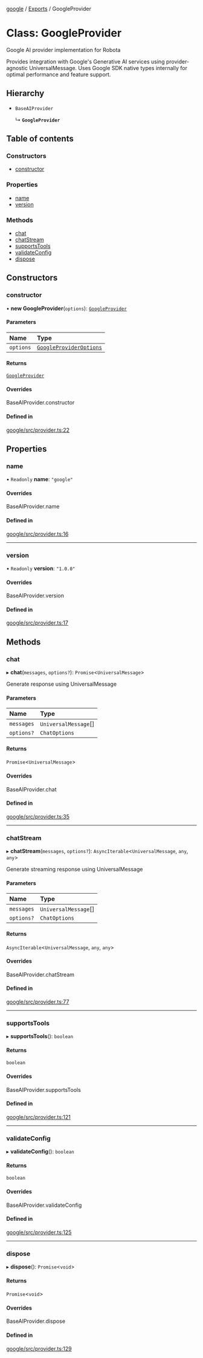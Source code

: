 <!-- 
 ⚠️  AUTO-GENERATED FILE - DO NOT EDIT MANUALLY
 This file is automatically generated by scripts/docs-generator.js
 To make changes, edit the source TypeScript files or update the generator script
-->

[google](../../) / [Exports](../modules) / GoogleProvider

# Class: GoogleProvider

Google AI provider implementation for Robota

Provides integration with Google's Generative AI services using provider-agnostic UniversalMessage.
Uses Google SDK native types internally for optimal performance and feature support.

## Hierarchy

- `BaseAIProvider`

  ↳ **`GoogleProvider`**

## Table of contents

### Constructors

- [constructor](GoogleProvider#constructor)

### Properties

- [name](GoogleProvider#name)
- [version](GoogleProvider#version)

### Methods

- [chat](GoogleProvider#chat)
- [chatStream](GoogleProvider#chatstream)
- [supportsTools](GoogleProvider#supportstools)
- [validateConfig](GoogleProvider#validateconfig)
- [dispose](GoogleProvider#dispose)

## Constructors

### constructor

• **new GoogleProvider**(`options`): [`GoogleProvider`](GoogleProvider)

#### Parameters

| Name | Type |
| :------ | :------ |
| `options` | [`GoogleProviderOptions`](../interfaces/GoogleProviderOptions) |

#### Returns

[`GoogleProvider`](GoogleProvider)

#### Overrides

BaseAIProvider.constructor

#### Defined in

[google/src/provider.ts:22](https://github.com/woojubb/robota/blob/411e4a15f65b96ceeb9a966ecfd26b5a6b3b568b/packages/google/src/provider.ts#L22)

## Properties

### name

• `Readonly` **name**: ``"google"``

#### Overrides

BaseAIProvider.name

#### Defined in

[google/src/provider.ts:16](https://github.com/woojubb/robota/blob/411e4a15f65b96ceeb9a966ecfd26b5a6b3b568b/packages/google/src/provider.ts#L16)

___

### version

• `Readonly` **version**: ``"1.0.0"``

#### Overrides

BaseAIProvider.version

#### Defined in

[google/src/provider.ts:17](https://github.com/woojubb/robota/blob/411e4a15f65b96ceeb9a966ecfd26b5a6b3b568b/packages/google/src/provider.ts#L17)

## Methods

### chat

▸ **chat**(`messages`, `options?`): `Promise`\<`UniversalMessage`\>

Generate response using UniversalMessage

#### Parameters

| Name | Type |
| :------ | :------ |
| `messages` | `UniversalMessage`[] |
| `options?` | `ChatOptions` |

#### Returns

`Promise`\<`UniversalMessage`\>

#### Overrides

BaseAIProvider.chat

#### Defined in

[google/src/provider.ts:35](https://github.com/woojubb/robota/blob/411e4a15f65b96ceeb9a966ecfd26b5a6b3b568b/packages/google/src/provider.ts#L35)

___

### chatStream

▸ **chatStream**(`messages`, `options?`): `AsyncIterable`\<`UniversalMessage`, `any`, `any`\>

Generate streaming response using UniversalMessage

#### Parameters

| Name | Type |
| :------ | :------ |
| `messages` | `UniversalMessage`[] |
| `options?` | `ChatOptions` |

#### Returns

`AsyncIterable`\<`UniversalMessage`, `any`, `any`\>

#### Overrides

BaseAIProvider.chatStream

#### Defined in

[google/src/provider.ts:77](https://github.com/woojubb/robota/blob/411e4a15f65b96ceeb9a966ecfd26b5a6b3b568b/packages/google/src/provider.ts#L77)

___

### supportsTools

▸ **supportsTools**(): `boolean`

#### Returns

`boolean`

#### Overrides

BaseAIProvider.supportsTools

#### Defined in

[google/src/provider.ts:121](https://github.com/woojubb/robota/blob/411e4a15f65b96ceeb9a966ecfd26b5a6b3b568b/packages/google/src/provider.ts#L121)

___

### validateConfig

▸ **validateConfig**(): `boolean`

#### Returns

`boolean`

#### Overrides

BaseAIProvider.validateConfig

#### Defined in

[google/src/provider.ts:125](https://github.com/woojubb/robota/blob/411e4a15f65b96ceeb9a966ecfd26b5a6b3b568b/packages/google/src/provider.ts#L125)

___

### dispose

▸ **dispose**(): `Promise`\<`void`\>

#### Returns

`Promise`\<`void`\>

#### Overrides

BaseAIProvider.dispose

#### Defined in

[google/src/provider.ts:129](https://github.com/woojubb/robota/blob/411e4a15f65b96ceeb9a966ecfd26b5a6b3b568b/packages/google/src/provider.ts#L129)
